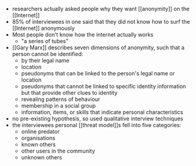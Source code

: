 - researchers actually asked people why they want [[anonymity]] on the [[Internet]]
- 85% of interviewees in one said that they did not know how to surf the [[Internet]] anonymously
- Most people don't know how the internet actually works
	- "a series of tubes"
- [[Gary Marx]] describes seven dimensions of anonymity, such that a person cannot be identified:
	- by their legal name
	- location
	- pseudonyms that can be linked to the person's legal name or location
	- pseudonyms that cannot be linked to specific identity information but that provide other clues to identity
	- revealing patterns of behaviour
	- membership in a social group
	- information, items, or skills that indicate personal characteristics
- no pre-existing hypothesis, so used qualitative interview techniques
- the interviewees personal [[threat model]]s fell into five categories:
	- online predator
	- organisations
	- known others
	- other users in the community
	- unknown others